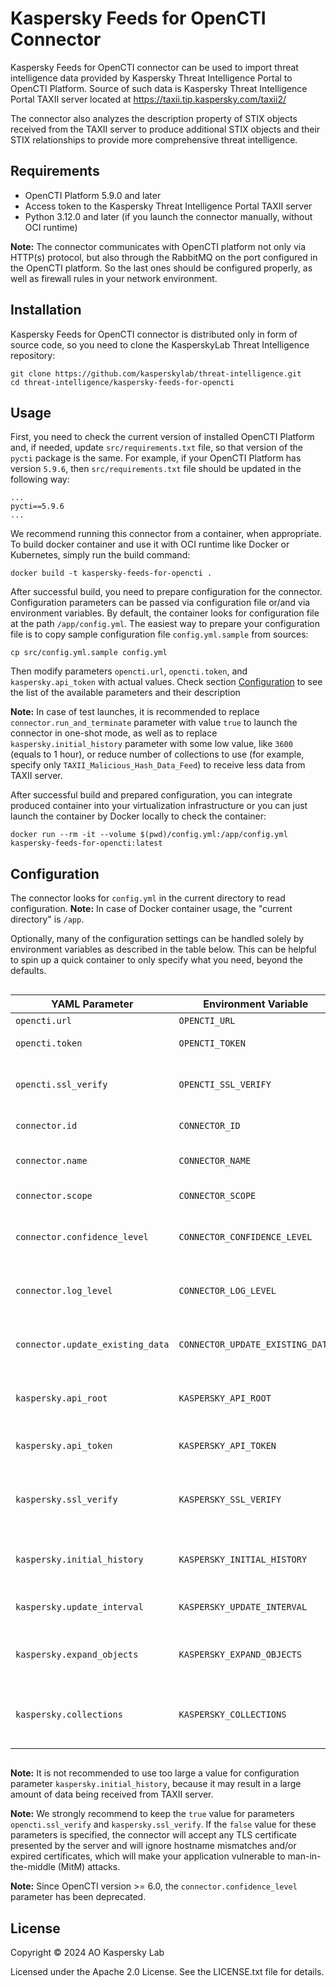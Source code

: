 # Kaspersky Feeds for OpenCTI Connector

Kaspersky Feeds for OpenCTI connector can be used to import threat intelligence data provided by Kaspersky Threat Intelligence Portal to OpenCTI Platform. Source of such data is Kaspersky Threat Intelligence Portal TAXII server located at https://taxii.tip.kaspersky.com/taxii2/

The connector also analyzes the description property of STIX objects received from the TAXII server to produce additional STIX objects and their STIX relationships to provide more comprehensive threat intelligence.

## Requirements

- OpenCTI Platform 5.9.0 and later
- Access token to the Kaspersky Threat Intelligence Portal TAXII server
- Python 3.12.0 and later (if you launch the connector manually, without OCI runtime)

**Note:** The connector communicates with OpenCTI platform not only via HTTP(s) protocol, but also through the RabbitMQ on the port configured in the OpenCTI platform. So the last ones should be configured properly, as well as firewall rules in your network environment.

## Installation

Kaspersky Feeds for OpenCTI connector is distributed only in form of source code, so you need to clone the KasperskyLab Threat Intelligence repository: 
```shell
git clone https://github.com/kasperskylab/threat-intelligence.git
cd threat-intelligence/kaspersky-feeds-for-opencti
```

## Usage

First, you need to check the current version of installed OpenCTI Platform and, if needed, update `src/requirements.txt` file, so that version of the `pycti` package is the same.
For example, if your OpenCTI Platform has version `5.9.6`, then `src/requirements.txt` file should be updated in the following way:
```
...
pycti==5.9.6
...
```

We recommend running this connector from a container, when appropriate.
To build docker container and use it with OCI runtime like Docker or Kubernetes, simply run the build command:
```shell
docker build -t kaspersky-feeds-for-opencti .
```

After successful build, you need to prepare configuration for the connector. Configuration parameters can be passed via configuration file or/and via environment variables. By default, the container looks for configuration file at the path `/app/config.yml`. The easiest way to prepare your configuration file is to copy sample configuration file `config.yml.sample` from sources:
```shell
cp src/config.yml.sample config.yml
```
Then modify parameters `opencti.url`, `opencti.token`, and `kaspersky.api_token` with actual values. Check section [Configuration](#configuration) to see the list of the available parameters and their description

**Note:** In case of test launches, it is recommended to replace `connector.run_and_terminate` parameter with value `true` to launch the connector in one-shot mode, as well as to replace `kaspersky.initial_history` parameter with some low value, like `3600` (equals to 1 hour), or reduce number of collections to use (for example, specify only `TAXII_Malicious_Hash_Data_Feed`) to receive less data from TAXII server.

After successful build and prepared configuration, you can integrate produced container into your virtualization infrastructure or you can just launch the container by Docker locally to check the container:
```shell
docker run --rm -it --volume $(pwd)/config.yml:/app/config.yml kaspersky-feeds-for-opencti:latest
```

## Configuration

The connector looks for `config.yml` in the current directory to read configuration. 
**Note:** In case of Docker container usage, the "current directory" is `/app`.

Optionally, many of the configuration settings can be handled solely by environment variables as described in the table below. This can be helpful to spin up a quick container to only specify what you need, beyond the defaults.

<div style="overflow-x: auto;">

| YAML Parameter                   | Environment Variable             | Mandatory | Description                                                                                                                                             |
|----------------------------------|----------------------------------|-----------|---------------------------------------------------------------------------------------------------------------------------------------------------------|
| `opencti.url`                    | `OPENCTI_URL`                    | Yes       | The URL of the OpenCTI platform.                                                                                                                        |
| `opencti.token`                  | `OPENCTI_TOKEN`                  | Yes       | Access token to the OpenCTI platform.                                                                                                                   |
| `opencti.ssl_verify`             | `OPENCTI_SSL_VERIFY`             | No        | Whether to use TLS certificate validation for connection with the OpenCTI platform.<br>Default: `true`.                                                 |
| `connector.id`                   | `CONNECTOR_ID`                   | Yes       | Unique identifier for the connector in form of UUIDv4 value.                                                                                            |
| `connector.name`                 | `CONNECTOR_NAME`                 | No        | Name of the connector to identify it in OpenCTI platform.<br>Default: `Kaspersky Feeds`.                                                                |
| `connector.scope`                | `CONNECTOR_SCOPE`                | No        | Scope of the connector.<br>Default: `kaspersky`.                                                                                                        |
| `connector.confidence_level`     | `CONNECTOR_CONFIDENCE_LEVEL`     | No        | The default confidence level for created objects (a number between 0 and 100).<br>Default: `100`.                                                       |
| `connector.log_level`            | `CONNECTOR_LOG_LEVEL`            | No        | The log level for the connector, can be debug, info, warn or error (less verbose).<br>Default: `info`.                                                  |
| `connector.update_existing_data` | `CONNECTOR_UPDATE_EXISTING_DATA` | No        | Whether to update data for the stix2 objects that already exist in the OpenCTI platform.<br>Default: `false`.                                           |
| `kaspersky.api_root`             | `KASPERSKY_API_ROOT`             | No        | API Root of the Kaspersky Threat Intelligence Portal TAXII server.<br>Default: `https://taxii.tip.kaspersky.com/v2`.                                    |
| `kaspersky.api_token`            | `KASPERSKY_API_TOKEN`            | Yes       | Access token to the Kaspersky Threat Intelligence Portal TAXII server.                                                                                  |
| `kaspersky.ssl_verify`           | `KASPERSKY_SSL_VERIFY`           | No        | Whether to use TLS certificate validation for connection with the Kaspersky Threat Intelligence Portal TAXII server.<br>Default: `true`.                |
| `kaspersky.initial_history`      | `KASPERSKY_INITIAL_HISTORY`      | No        | The offset (in seconds) from the current time to the past, defining the start point for data import.<br>Default: `604800`.                              |
| `kaspersky.update_interval`      | `KASPERSKY_UPDATE_INTERVAL`      | No        | Interval (in seconds) between updates execution.<br>Default: `3600`.                                                                                    |
| `kaspersky.expand_objects`       | `KASPERSKY_EXPAND_OBJECTS`       | No        | Whether to generate additional stix2 objects based on analysis of indicator's description content.<br>Default: `true`.                                  |
| `kaspersky.collections`          | `KASPERSKY_COLLECTIONS`          | No        | List of collections to import from TAXII server. Both UID and alias (with wildcards) can be used to specify collection.<br>Default: `TAXII_*_Data_Feed`.|

</div>

**Note:** It is not recommended to use too large a value for configuration parameter `kaspersky.initial_history`, because it may result in a large amount of data being received from TAXII server.

**Note:** We strongly recommend to keep the `true` value for parameters `opencti.ssl_verify` and `kaspersky.ssl_verify`. If the `false` value for these parameters is specified, the connector will accept any TLS certificate presented by the server and will ignore hostname mismatches and/or expired certificates, which will make your application vulnerable to man-in-the-middle (MitM) attacks.

**Note:** Since OpenCTI version >= 6.0, the `connector.confidence_level` parameter has been deprecated.

## License

Copyright © 2024 AO Kaspersky Lab

Licensed under the Apache 2.0 License. See the LICENSE.txt file for details.
